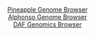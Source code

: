 <div id="Pineapple_Genome_Browser" align="center">
  <a href="https://igv.org/app/?sessionURL=blob:zZJfa9swFMW_i6BlA8eW7SSuDWG4aZqUdg1L4oS2FCPbsqNGf1xJsZuGfPdpZWMvHTQPGwM9SJcr3XOOfnvQYKmI4CACnu32bNcFFlBr0c4Rqym.RQwrEJWIKmwBiUssMc8xiPagREqjZHZjbq61rlXkOETXHYZ4JWzl24ihV8FRq.xcMGcoKEWZkEgLqZxziRrhkKrptDhDdW2b2b7dcwqkkYNovRZcCafGvEpb8176q5RWmAuGU7almrwJSI0eo7GwS_QlXs3jPMdKXePdVTGIr6_ipT9K7sf94X0ynayS_up0TiqO9FbiwSLbJe70xLucyI1O1ifeeXdx_7X.Fsf.9mKsTvyL09FLTSRWAzdwz7rQ8_u.CYfwAr_8T77NIkd6X40mxvgTk2x0NptnTVhoePcchMuX5SJ_13kXHCxARb41NIB8LYPIhZYP.1bP63d.bN0zC8LQ5CMFAdHDowW0RPnGtD_sgd7Vhhmg8PP2DR8LCFlgCaJOCGHghqHX6wZdGIbuwdqDraR_L9zLZBYG0Is9r5.WhGoDdJEqXisbcW43eWlXr0emmU27LLm8KMtkV9yGbZXR3d2Miw2cVn_I0gJm9NsHGqMfUfRPuPuIEFtnx8J2h7CBLZ4UQf1kNsPxkjE_XrRXN9MV1e27EfWM4ePiKYVkSJt.UzHHn8Q1SBLEtSk0RJGMUKJ3K5OkaEHker4BF.SCCkMikFX2CVrQcnvw829A_cPj4Ts-">Pineapple Genome Browser</a>
</div>
<div id="Alphonso_Genome_Browser" align="center">
  <a href="https://igv.org/app/?sessionURL=blob:zZNda9swFIb_i6BlA8eW7cSJDWW4bZKl6QdtSLOmFHMiy44WW3IkOZ_kv08tG7tZobnYGOhCOkg67_vq0R6tqFRMcBQhz3ZbtusiC6m5WI.grAp6CyVVKMqgUNRCkmZUUk4oivYoA6Vh_HBtTs61rlTkOExXjRJ4Lmzl21DCTnBYK5uI0rkQRQEzIUELqZxzCSvhsHzVWNMZVJVtevt2y0lBgwNFNRdcCaeiPE_W5r7kVynJKRclTcq60OxNQGL0GI2pncGXeDKKCaFKDel2kJ7Fw0H86HfH035wMR3ffZ2Mg8npiOUcdC3p2XjH6.HNd_10lfcpOfHOd4G.Ce7Lx825jk_8y9PupmKSqjO37Xaa2Gv62ETDeEo3_5NrM9iRzgfdvOzffFvc5sMRafYv2VJc0WzTm8fkHd8HCxWC1IYEROayHbnY8nFgtbyg8Tp1OxbGoUlHCoai5xcLaQlkYbY_75HeVoYXpOiyfkPHQkKmVKKoEWLcdsPQazXbTRyG7sHao1oWfy_a3vghbGMv9rwgyVihDcxponilbODcXpHMzndHZrkc6LI72ulsoZ9GPf_6btbRafWgptvBH7N8_V6m9dvzGaMfUfRPqPuIEFvPjkVt2rwNU68OyKC3hEXRCUKYTt1evHvqvBvPcdFkQpagzX5TMcuftK1AMuDaFFZMsRkrmN5OTIpijSLX8w20iIhCGAqRzGefsIUtt4U__4bTP7wcfgA-">Alphonso Genome Browser</a>
</div>


<div id="DAF_Genomics_Browser" align="center">
  <a href="https://igv.org/app/?sessionURL=blob:tZN_i5swGMffywO9v9SaaLUKZbirvXUdN2jPK_Q4yjON1U2NTeK1Xel7X_BuDDaOMbhBEhKeH99v8iFneGJClryBEKhFRhYhYIAs.GGFdVuxW6yZhDDHSjIDBMuZYE3KIDxDjlJhsvykKwulWhkOhxnm5o41vC5TaUnHwtaUvFMF06kmtbDG77zBg7RSXutkhUOs2oI3kg8xTZmUpj1sWbPbHlAvP2PbviXb1l2lyl51q01oY5mVo3ZbNhk7_sXIf1DWo3wXrVdRX79gp3k2iRbz6N6Jk82Nd71JPn9YJ976alXuGlSdYBNv393cptnHIog3crY4TfPpVPL5XTEeD5zpVXxsS8HkhPhk7NrUdV24GFDxtNMIIC0ECYlr.HRs6Jj5snVGnn4DwUsIHx4NUALTbzr94Qzq1GpQINm.65kZwEXGBIRmYNs.CQI6cn3XDgJyMc7QieqNSc6SZeDbNKLUs75grfXzsuqfTwv9GXwrjL911vNfMd13TwM6.7q03fiov4ZT7feb6wF9P4qzhOT8FVQGvHq1nIsalQ49H1_AYKUVa9aoX2Scy.PlBw--">DAF Genomics Browser</a>
</div>
